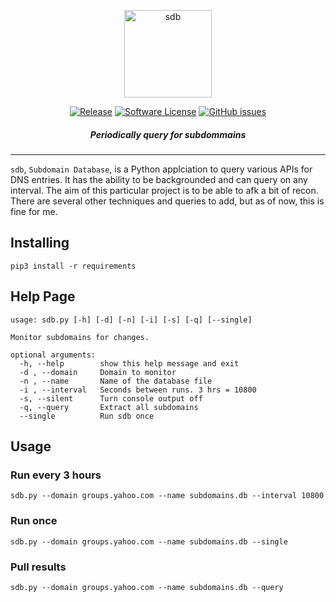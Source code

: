 <p align="center">
  <img alt="sdb" src="https://i.imgur.com/M6H5l2o.png" height="140" />
  <p align="center">
    <a href="https://github.com/mez0cc/sdb/releases/latest"><img alt="Release" src="https://img.shields.io/github/release/mez0cc/sdb.svg?style=flat-square"></a>
    <a href="https://github.com/mez0cc/sdb/blob/master/LICENSE"><img alt="Software License" src="https://img.shields.io/badge/license-MIT-brightgreen.svg?style=flat-square"></a>
    <a href="https://github.com/mez0cc/sdb/issues"><img alt="GitHub issues" src="https://img.shields.io/github/issues/mez0cc/sdb.svg?style=flat-square"></a>
    </p>
</p>

<h5 align="center"><i>Periodically query for subdommains</i></h5>

***

`sdb`,  `Subdomain Database`, is a Python applciation to query various APIs for DNS entries. It has the ability to be backgrounded and can query on any interval. The aim of this particular project is to be able to afk a bit of recon. There are several other techniques and queries to add, but as of now, this is fine for me.

## Installing

```
pip3 install -r requirements
```

## Help Page

```
usage: sdb.py [-h] [-d] [-n] [-i] [-s] [-q] [--single]

Monitor subdomains for changes.

optional arguments:
  -h, --help        show this help message and exit
  -d , --domain     Domain to monitor
  -n , --name       Name of the database file
  -i , --interval   Seconds between runs. 3 hrs = 10800
  -s, --silent      Turn console output off
  -q, --query       Extract all subdomains
  --single          Run sdb once
```

## Usage

### Run every 3 hours

```
sdb.py --domain groups.yahoo.com --name subdomains.db --interval 10800
```

### Run once

```
sdb.py --domain groups.yahoo.com --name subdomains.db --single
```

### Pull results

```
sdb.py --domain groups.yahoo.com --name subdomains.db --query
```

